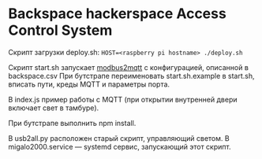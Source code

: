 # Backspace hackerspace Access Control System

Скрипт загрузки deploy.sh:
`HOST=<raspberry pi hostname> ./deploy.sh`

Скрипт start.sh запускает [modbus2mqtt](https://github.com/mbs38/spicierModbus2mqtt) с конфигурацией, описанной в backspace.csv
При бутстрапе переименовать start.sh.example в start.sh, вписать пути, креды MQTT и параметры порта.

В index.js пример работы с MQTT (при открытии внутренней двери включает свет в тамбуре).

При бутстрапе выполнить npm install.

В usb2all.py расположен старый скрипт, управляющий светом. В migalo2000.service — systemd сервис, запускающий этот скрипт.

